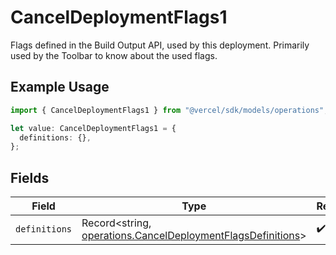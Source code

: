 # CancelDeploymentFlags1

Flags defined in the Build Output API, used by this deployment. Primarily used by the Toolbar to know about the used flags.

## Example Usage

```typescript
import { CancelDeploymentFlags1 } from "@vercel/sdk/models/operations";

let value: CancelDeploymentFlags1 = {
  definitions: {},
};
```

## Fields

| Field                                                                                                                      | Type                                                                                                                       | Required                                                                                                                   | Description                                                                                                                |
| -------------------------------------------------------------------------------------------------------------------------- | -------------------------------------------------------------------------------------------------------------------------- | -------------------------------------------------------------------------------------------------------------------------- | -------------------------------------------------------------------------------------------------------------------------- |
| `definitions`                                                                                                              | Record<string, [operations.CancelDeploymentFlagsDefinitions](../../models/operations/canceldeploymentflagsdefinitions.md)> | :heavy_check_mark:                                                                                                         | N/A                                                                                                                        |
